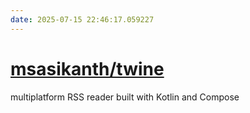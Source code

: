 ```yaml
---
date: 2025-07-15 22:46:17.059227
---
```


# [msasikanth/twine](https://github.com/msasikanth/twine)

multiplatform RSS reader built with Kotlin and Compose